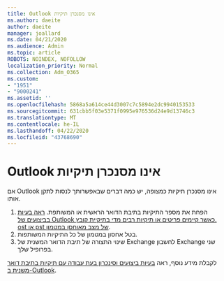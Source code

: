 ```yaml
---
title: Outlook אינו מסנכרן תיקיות
ms.author: daeite
author: daeite
manager: joallard
ms.date: 04/21/2020
ms.audience: Admin
ms.topic: article
ROBOTS: NOINDEX, NOFOLLOW
localization_priority: Normal
ms.collection: Adm_O365
ms.custom:
- "1951"
- "9000241"
ms.assetid: ''
ms.openlocfilehash: 5868a5a614ce44d3007c7c5894e2dc9940153533
ms.sourcegitcommit: 631cbb5f03e5371f0995e976536d24e9d13746c3
ms.translationtype: MT
ms.contentlocale: he-IL
ms.lasthandoff: 04/22/2020
ms.locfileid: "43768690"
---
```

# <a name="outlook-not-synching-folders"></a>Outlook אינו מסנכרן תיקיות

אם Outlook אינו מסנכרן תיקיות כמצופה, יש כמה דברים שבאפשרותך לנסות לתקן אותו.

1. הפחת את מספר התיקיות בתיבת הדואר הראשית או המשותפת. [ראה בעיות בביצועים של Outlook כאשר קיימים פריטים או תיקיות רבים מדי בתיקיית קובץ. ost או pst של מצב מאוחסן במטמון](https://support.microsoft.com/help/2768656).
2. בטל אחסון במטמון של כל התיקיות המשותפות.
3. שינוי התצורה של תיבת הדואר המשנית של Exchange לחשבון Exchange שני בפרופיל שלך.

לקבלת מידע נוסף, ראה [בעיות ביצועים וסינכרון בעת עבודה עם תיקיות בתיבת דואר משנית ב-Outlook](https://support.microsoft.com/help/3115602).
